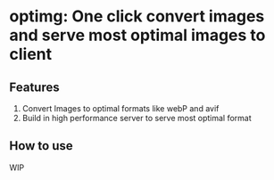 # optimg: One click convert images and serve most optimal images to client


## Features
1. Convert Images to optimal formats like webP and avif
2. Build in high performance server to serve most optimal format


## How to use
WIP
